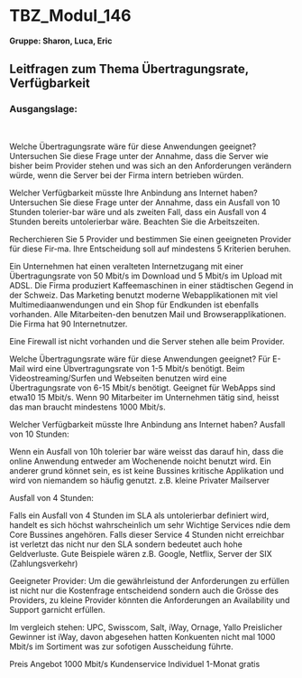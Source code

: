 # TBZ_Modul_146
**Gruppe: Sharon, Luca, Eric**

<h2>Leitfragen zum Thema Übertragungsrate, Verfügbarkeit</h2>

<h3>Ausgangslage:</h3> <br>

Welche Übertragungsrate wäre für diese Anwendungen geeignet?
Untersuchen Sie diese Frage unter der Annahme, dass die Server wie bisher beim Provider stehen und was sich an den Anforderungen verändern würde, wenn die Server bei der Firma intern betrieben würden.

Welcher Verfügbarkeit müsste Ihre Anbindung ans Internet haben?
Untersuchen Sie diese Frage unter der Annahme, dass ein Ausfall von 10 Stunden tolerier-bar wäre und als zweiten Fall, dass ein Ausfall von 4 Stunden bereits untolerierbar wäre. Beachten Sie die Arbeitszeiten.

Recherchieren Sie 5 Provider und bestimmen Sie einen geeigneten Provider für diese Fir-ma. Ihre Entscheidung soll auf mindestens 5 Kriterien beruhen.


















Ein Unternehmen hat einen veralteten Internetzugang mit einer Übertragungsrate von 50 Mbit/s im Download und 5 Mbit/s im Upload mit ADSL. Die Firma produziert Kaffeemaschinen in einer städtischen Gegend in der Schweiz. Das Marketing benutzt moderne Webapplikationen mit viel Multimediaanwendungen und ein Shop für Endkunden ist ebenfalls vorhanden. Alle Mitarbeiten-den benutzen Mail und Browserapplikationen. Die Firma hat 90 Internetnutzer.

Eine Firewall ist nicht vorhanden und die Server stehen alle beim Provider.

Welche Übertragungsrate wäre für diese Anwendungen geeignet?
Für E-Mail wird eine Übvertragungsrate von 1-5 Mbit/s benötigt. Beim Videostreaming/Surfen und Webseiten benutzen wird eine Übertragungsrate von 6-15 Mbit/s benötigt. Geeignet für WebApps sind etwa10 15 Mbit/s. Wenn 90 Mitarbeiter im Unternehmen tätig sind, heisst das man braucht mindestens 1000 Mbit/s.

Welcher Verfügbarkeit müsste Ihre Anbindung ans Internet haben?
Ausfall von 10 Stunden:

Wenn ein Ausfall von 10h tolerier bar wäre weisst das darauf hin, dass die online Anwendung entweder am Wochenende noicht benutzt wird. Ein anderer grund könnet sein, es ist keine Bussines kritische Applikation und wird von niemandem so häufig genutzt. z.B. kleine Privater Mailserver

Ausfall von 4 Stunden:

Falls ein Ausfall von 4 Stunden im SLA als untolerierbar definiert wird, handelt es sich höchst wahrscheinlich um sehr Wichtige Services ndie dem Core Bussines angehören. Falls dieser Service 4 Stunden nicht erreichbar ist verletzt das nicht nur den SLA sondern bedeutet auch hohe Geldverluste.
Gute Beispiele wären z.B. Google, Netflix, Server der SIX (Zahlungsverkehr)

Geeigneter Provider:
Um die gewährleistund der Anforderungen zu erfüllen ist nicht nur die Kostenfrage entscheidend sondern auch die Grösse des Providers, zu kleine Provider könnten die Anforderungen an Availability und Support garnicht erfüllen.

Im vergleich stehen: UPC, Swisscom, Salt, iWay, Ornage, Yallo Preislicher Gewinner ist iWay, davon abgesehen hatten Konkuenten nicht mal 1000 Mbit/s im Sortiment was zur sofotigen Ausscheidung führte.

Preis
Angebot 1000 Mbit/s
Kundenservice
Individuel
1-Monat gratis